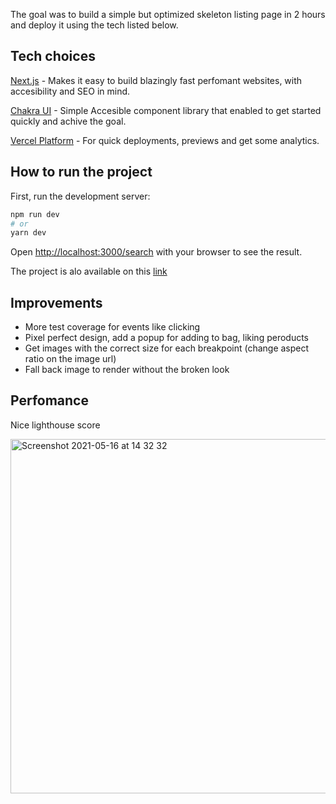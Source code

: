 The goal was to build a simple but optimized skeleton listing page in 2 hours and deploy it using the tech listed below.

## Tech choices

[Next.js](https://nextjs.org/) - Makes it easy to build blazingly fast perfomant websites, with accesibility and SEO in mind.

[Chakra UI](https://chakra-ui.com/) - Simple Accesible component library that enabled to get started quickly and achive the goal.

[Vercel Platform](https://vercel.com/) - For quick deployments, previews and get some analytics.

## How to run the project

First, run the development server:

```bash
npm run dev
# or
yarn dev
```

Open [http://localhost:3000/search](http://localhost:3000/search) with your browser to see the result.

The project is alo available on this [link](https://shop-nextjs-psi.vercel.app/search)

## Improvements

- More test coverage for events like clicking
- Pixel perfect design, add a popup for adding to bag, liking peroducts
- Get images with the correct size for each breakpoint (change aspect ratio on the image url)
- Fall back image to render without the broken look

## Perfomance 
Nice lighthouse score

<img width="567" alt="Screenshot 2021-05-16 at 14 32 32" src="https://user-images.githubusercontent.com/1080977/118399140-9a2b4580-b653-11eb-9fc6-8e6e420cfc0e.png">
